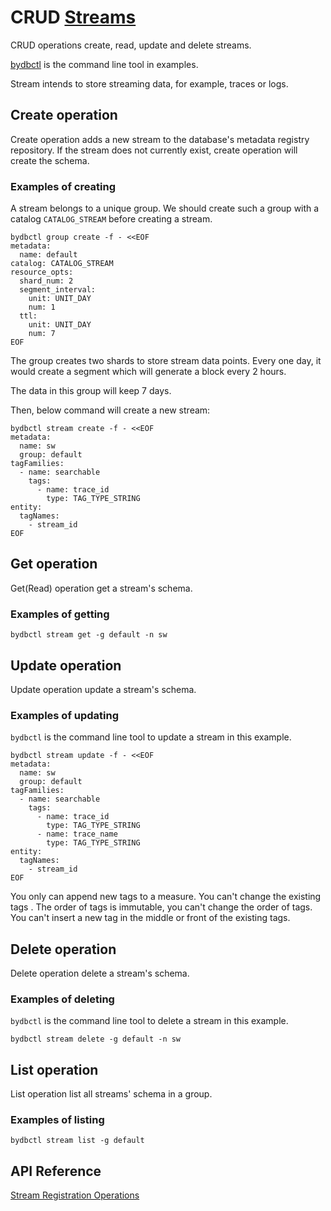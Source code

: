 ﻿# CRUD [Streams](../../../concept/data-model.md#streams)

CRUD operations create, read, update and delete streams.

[bydbctl](../bydbctl.md) is the command line tool in examples.

Stream intends to store streaming data, for example, traces or logs.
## Create operation

Create operation adds a new stream to the database's metadata registry repository. If the stream does not currently exist, create operation will create the schema.

### Examples of creating

A stream belongs to a unique group. We should create such a group with a catalog `CATALOG_STREAM`
before creating a stream.

```shell
bydbctl group create -f - <<EOF
metadata:
  name: default
catalog: CATALOG_STREAM
resource_opts:
  shard_num: 2
  segment_interval:
    unit: UNIT_DAY
    num: 1
  ttl:
    unit: UNIT_DAY
    num: 7
EOF
```

The group creates two shards to store stream data points. Every one day, it would create a
segment which will generate a block every 2 hours.

The data in this group will keep 7 days.

Then, below command will create a new stream:

```shell
bydbctl stream create -f - <<EOF
metadata:
  name: sw
  group: default
tagFamilies:
  - name: searchable
    tags: 
      - name: trace_id
        type: TAG_TYPE_STRING
entity:
  tagNames:
    - stream_id
EOF
```

## Get operation

Get(Read) operation get a stream's schema.

### Examples of getting

```shell
bydbctl stream get -g default -n sw
```

## Update operation

Update operation update a stream's schema.

### Examples of updating

`bydbctl` is the command line tool to update a stream in this example.
```shell
bydbctl stream update -f - <<EOF
metadata:
  name: sw
  group: default
tagFamilies:
  - name: searchable
    tags: 
      - name: trace_id
        type: TAG_TYPE_STRING
      - name: trace_name
        type: TAG_TYPE_STRING
entity:
  tagNames:
    - stream_id
EOF

```

You only can append new tags to a measure. You can't change the existing tags . The order of tags is immutable, you can't change the order of tags. You can't insert a new tag in the middle or front of the existing tags.

## Delete operation

Delete operation delete a stream's schema.

### Examples of deleting

`bydbctl` is the command line tool to delete a stream in this example.
```shell
bydbctl stream delete -g default -n sw
```

## List operation

List operation list all streams' schema in a group.
### Examples of listing

```shell
bydbctl stream list -g default
```

## API Reference

[Stream Registration Operations](../../../api-reference.md#streamregistryservice)
